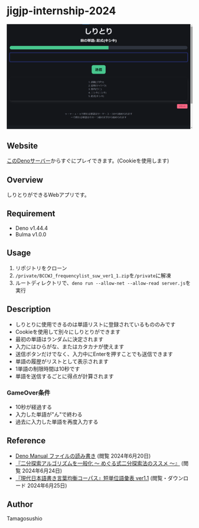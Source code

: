 # jigjp-internship-2024
![しりとりの画像](image.png)

## Website
[このDenoサーバー](https://tamagosushi-jigjp-intern.deno.dev/index.html)からすぐにプレイできます。(Cookieを使用します)

## Overview
しりとりができるWebアプリです。

## Requirement
- Deno v1.44.4
- Bulma v1.0.0

## Usage
1. リポジトリをクローン
2. `/private/BCCWJ_frequencylist_suw_ver1_1.zip`を`/private`に解凍
3. ルートディレクトリで、`deno run --allow-net --allow-read server.js`を実行

## Description
- しりとりに使用できるのは単語リストに登録されているもののみです
- Cookieを使用して別々にしりとりができます
- 最初の単語はランダムに決定されます
- 入力にはひらがな、またはカタカナが使えます
- 送信ボタンだけでなく、入力中にEnterを押すことでも送信できます
- 単語の履歴がリストとして表示されます
- 1単語の制限時間は10秒です
- 単語を送信するごとに得点が計算されます
### GameOver条件
- 10秒が経過する
- 入力した単語が"ん"で終わる
- 過去に入力した単語を再度入力する

## Reference
- [Deno Manual ファイルの読み書き](https://deno-ja.vercel.app/manual/examples/read_write_files) (閲覧 2024年6月20日)
- [『二分探索アルゴリズムを一般化 〜 めぐる式二分探索法のススメ 〜』](https://qiita.com/drken/items/97e37dd6143e33a64c8c) (閲覧 2024年6月24日)
- [『現代日本語書き言葉均衡コーパス』短単位語彙表 ver1.1](https://repository.ninjal.ac.jp/records/3235) (閲覧・ダウンロード 2024年6月25日)

## Author
Tamagosushio




